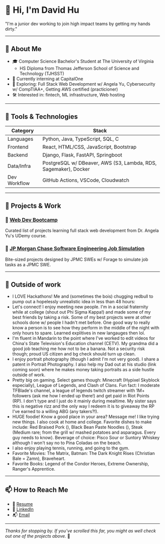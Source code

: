 # 👋 Hi, I'm David Hu

"I'm a junior dev working to join high impact teams by getting my hands dirty."

---

## 🧠 About Me

- 🎓 Computer Science Bachelor's Student at The University of Virginia
  - HS Diploma from Thomas Jefferson School of Science and Technology (TJHSST)
- 💼 Currently interning at CapitalOne
- 🌱 Exploring: Full Stack Web Development w/ Angela Yu, Cybersecurity w/ CompTIAA+, Getting AWS certified (practicioner)
- 🛠️ Interested in: fintech, ML infrastructure, Web hosting

---

## 🧰 Tools & Technologies

| Category       | Stack |
|----------------|-------|
| Languages      | Python, Java, TypeScript, SQL, C |
| Frontend       | React, HTML/CSS, JavaScript, Bootstrap |
| Backend        | Django, Flask, FastAPI, Springboot |
| Data/Infra     | PostgreSQL w/ DBeaver, AWS (S3, Lambda, RDS, Sagemaker), Docker |
| Dev Workflow   | GitHub Actions, VSCode, Cloudwatch |

---

## 🚀 Projects & Work

### 🔷 [Web Dev Bootcamp](#)
Curated list of projects learning full stack web development from Dr. Angela Yu's UDemy course.
<!-- Short description of what it does, the tools used, and why it matters. -->

### 🔷 [JP Morgan Chase Software Engineering Job Simulation](#)
Bite-sized projects designed by JPMC SWEs w/ Forage to simulate job tasks as a JPMC SWE.
<!-- If this was part of a team/client engagement, note your role briefly. -->

<!-- ### 🔷 [Cool Side Project](#) -->
<!-- Was it fun, technically difficult, or used something unusual? Say that. -->

---

<!-- ## 📺 What to Expect from My Work

> Optional GIF demo, screenshot, or quote about your philosophy  
> e.g. "Clean, modular, documented code. Functional and honest UI."

<p align="center">
  <img src="demo.gif" alt="Demo of project" width="800" />
</p>

--- -->

## 💭 Outside of work

- I LOVE Hackathons! Me and (sometimes the bois) chugging redbull to pump out a hopelessly unrealistic idea in less than 48 hours: 
- Let's connect! I enjoy meeting new people. I'm in a social fraternity while at college (shout out Phi Sigma Kappa!) and made some of my best friends by taking a risk. Some of my best projects were at other schools done w/ people I hadn't met before. One good way to really know a person is to see how they perform in the middle of the night with only hours to spare. Learned explitives in new langauges then lol.
- I'm fluent in Mandarin to the point where I've worked to edit videos for China's State Television's Education channel (CETV). My grandma did a good job teaching me how not to be a banana. Not a security risk though; proud US citizen and bg check should turn up clean.
- I enjoy portrait photography (though I admit I'm not very good). I share a patent in Portrait Photography. I also help my Dad out at his studio (link coming soon) where he makes money taking portraits as a side hustle outside of work.
- Pretty big on gaming. Select games though: Minecraft (Hypixel Skyblock especially), League of Legends, and Clash of Clans. Fun fact: I moderate TFBlade's channel, a league of legends twitch streamer with 1M+ followers (ask me how I ended up there!) and get paid in Riot Points (RP). I don't type and I just do it mainly during mealtime. My sister says this is negative rizz and the only way I redeem it is to giveaway the RP I've earned to a willing ABG (any takers?!).
- HUGE foodie! Know a good place in your area? Message me! I like trying new things. I also cook at home and college. Favorite dishes to make include: Red Braised Pork (), Black Bean Paste Noodles (), Steak (Medium rare; from the grill w/ mashed potatoes and asparagus. Every guy needs to know). Beverage of choice: Pisco Sour or Suntory Whiskey although I won't say no to Pina Coladas on the beach.
- I also enjoy playing tennis, running, and going to the gym.
- Favorite Movies: The Matrix, Batman: The Dark Knight Rises (Christian Bale = Zamn), Braveheart.
- Favorite Books: Legend of the Condor Heroes, Extreme Ownership, Ranger's Apprentice.

---

## 📫 How to Reach Me

<!-- - 🌐 [Portfolio](#) -->
- 📄 [Resume](#)
- 💼 [LinkedIn](#)
- 📬 [Email](who.is.david101@gmail.com)

---

_Thanks for stopping by. If you’ve scrolled this far, you might as well check out one of the projects above._ 👀

<!--
**dhu2022-dev/dhu2022-dev** is a ✨ _special_ ✨ repository because its `README.md` (this file) appears on your GitHub profile.

Here are some ideas to get you started:

- 🔭 I’m currently working on ...
- 🌱 I’m currently learning ...
- 👯 I’m looking to collaborate on ...
- 🤔 I’m looking for help with ...
- 💬 Ask me about ...
- 📫 How to reach me: ...
- 😄 Pronouns: ...
- ⚡ Fun fact: ...
-->

